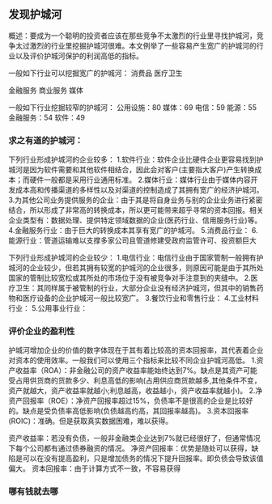 ## 发现护城河
概述：要成为一个聪明的投资者应该在那些竞争不太激烈的行业里寻找护城河，竞争太过激烈的行业里挖掘护城河很难。本文例举了一些容易产生宽广的护城河的行业以及评价护城河保护的利润高低的指标。

一般如下行业可以挖掘宽广的护城河：
消费品
医疗卫生

金融服务
商业服务
媒体

一般如下行业挖掘较窄的护城河：
公用设施：80
媒体：69
电信：59
能源：55
金融服务：54
软件：49

### 求之有道的护城河：
下列行业形成护城河的企业较多：
1.软件行业：软件企业比硬件企业更容易找到护城河是因为软件需要和其他软件相结合，因此会对客户(主要指大客户)产生转换成本；而硬件一般都是采用行业通用标准。
2.媒体行业：媒体行业由于媒体内容开发成本高和传播渠道的多样性以及对渠道的控制造成了其拥有宽广的经济护城河。 
3.为其他公司业务提供服务的企业：由于其是将自身业务与别的企业业务进行紧密结合，所以形成了非常高的转换成本，所以更可能带来超乎寻常的资本回报。相关企业类型有：数据处理、提供特定领域数据的企业(医药行业、信用服务行业)等。
4.金融服务行业：由于巨大的转换成本其享有宽广的护城河。
5.消费品行业：
6.能源行业：管道运输难以支撑多家公司且管道修建受政府监管许可、投资额巨大

下列行业形成护城河的企业较少：
1.电信行业：电信行业由于国家管制一般拥有护城河的企业较少，但若其拥有较宽的护城河的企业很多，则原因可能是由于其所处国家的管制比较宽松或其所处的市场位于没有被竞争对手注意到的夹缝中。
2.医疗卫生：其同样属于被管制的行业，大部分企业没有经济护城河，但其中的销售药物和医疗设备的企业护城河一般比较宽广。
3.餐饮行业和零售行业：
4.工业材料行业：
5.公用事业行业：

### 评价企业的盈利性
护城河增加企业的价值的数字体现在于其有着比较高的资本回报率，其代表着企业对资本的使用效率。一般我们可以使用三个指标来比较不同企业护城河高低。
1.资产收益率（ROA）：非金融公司的资产收益率能始终达到7%。缺点是其资产可能受占用供货商的货款多少、利息高低的影响(占用供应商货款越多,其他条件不变，资产就越大，资产收益率就越小;利息越高，收益越小，资产收益率就越小)。
2.净资产回报率（ROE）：净资产回报率超过15%，负债率不是很高的企业是比较好的。缺点是受负债率高低影响(负债越高约高，其回报率越高)。
3.资本回报率(ROIC)：准确。但是获取真实数据困难，难以获得。

资产收益率：若没有负债，一般非金融类企业达到7%就已经很好了，但通常情况下每个公司都有通过债券融资的情况。
净资产回报率：优势是随处可以获得，缺陷是可以在没有提高盈利，只是增加债务的情况下提升回报率。即负债会导致该值偏大。
资本回报率：由于计算方式不一致，不容易获得

### 哪有钱就去哪